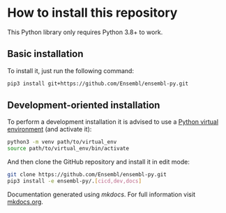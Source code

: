 # How to install this repository

This Python library only requires Python 3.8+ to work.

## Basic installation

To install it, just run the following command:

```bash
pip3 install git+https://github.com/Ensembl/ensembl-py.git
```

## Development-oriented installation

To perform a development installation it is advised to use a [Python virtual environment](https://docs.python.org/3/library/venv.html)
(and activate it):

```bash
python3 -m venv path/to/virtual_env
source path/to/virtual_env/bin/activate
```

And then clone the GitHub repository and install it in edit mode:

```bash
git clone https://github.com/Ensembl/ensembl-py.git
pip3 install -e ensembl-py/.[cicd,dev,docs]
```

Documentation generated using _mkdocs_. For full information visit [mkdocs.org](https://www.mkdocs.org).
